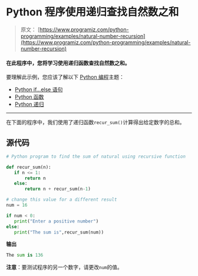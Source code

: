 # Python 程序使用递归查找自然数之和

> 原文： [https://www.programiz.com/python-programming/examples/natural-number-recursion](https://www.programiz.com/python-programming/examples/natural-number-recursion)

#### 在此程序中，您将学习使用递归函数查找自然数之和。

要理解此示例，您应该了解以下 [Python 编程](/python-programming "Python tutorial")主题：

*   [Python if...else 语句](/python-programming/if-elif-else)
*   [Python 函数](/python-programming/function)
*   [Python 递归](/python-programming/recursion)

* * *

在下面的程序中，我们使用了递归函数`recur_sum()`计算得出给定数字的总和。

## 源代码

```py
# Python program to find the sum of natural using recursive function

def recur_sum(n):
   if n <= 1:
       return n
   else:
       return n + recur_sum(n-1)

# change this value for a different result
num = 16

if num < 0:
   print("Enter a positive number")
else:
   print("The sum is",recur_sum(num)) 
```

**输出**

```py
The sum is 136

```

**注意**：要测试程序的另一个数字，请更改`num`的值。